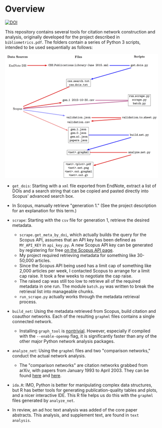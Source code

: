 # Overview

[![DOI](https://zenodo.org/badge/22049/dhicks/cite-network.svg)](https://zenodo.org/badge/latestdoi/22049/dhicks/cite-network)

This repository contains several tools for citation network construction and analysis, originally developed for the project described in `bibliometrics.pdf`.  The folders contain a series of Python 3 scripts, intended to be used sequentially as follows:  

![Flow diagram for data sources, files, and scripts](flow.png)

* `get_dois`:  Starting with a `xml` file exported from EndNote, extract a list of DOIs and a search string that can be copied and pasted directly into Scopus' advanced search box.  

* In Scopus, manually retrieve "generation 1."  (See the project description for an explanation for this term.)  

* `scrape`:  Starting with the `csv` file for generation 1, retrieve the desired metadata.  
	- `scrape.get_meta_by_doi`, which actually builds the query for the Scopus API, assumes that an API key has been defined as `MY_API_KEY` in `api_key.py`.  A new Scopus API key can be generated by registering for free [on the Scopus API page](http://dev.elsevier.com/index.html).  
	- My project required retrieving metadata for something like 30-50,000 articles.  
	- Since the Scopus API being used has a limit cap of something like 2,000 articles per week, I contacted Scopus to arrange for a limit cap raise.  It took a few weeks to negotiate the cap raise.  
	- The raised cap was still too low to retrieve all of the required metadata in one run.  The module `batch.py` was written to break the retrieval list into manageable chunks.  
	- `run_scrape.py` actually works through the metadata retrieval process.  
	
* `build_net`:  Using the metadata retrieved from Scopus, build citation and coauthor networks.  Each of the resulting `graphml` files contains a single connected network.  
	- Installing `graph_tool` is [nontrivial](http://graph-tool.skewed.de/download).  However, especially if compiled with the `--enable-openmp` flag, it is significantly faster than any of the other major Python network analysis packages.  
	
* `analyze_net`:  Using the `graphml` files and two "comparison networks," conduct the actual network analysis.  
	- The "comparison networks" are citation networks grabbed from arXiv, with papers from January 1993 to April 2003.  They can be found [here](https://snap.stanford.edu/data/cit-HepPh.html) and [here](https://snap.stanford.edu/data/cit-HepTh.html).  
	
* `ida.R`: IMO, Python is better for manipulating complex data structures, but R has better tools for generating publication-quality tables and plots, and a nicer interactive IDE.  This R file helps us do this with the `graphml` files generated by `analyze_net`.  

* In review, an ad hoc text analysis was added of the core paper abstracts.  This analysis, and supplement text, are found in `text analysis`.  



